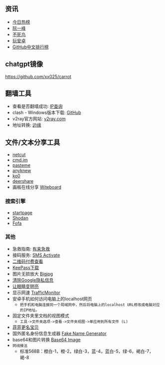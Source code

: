 ## 资讯
- [今日热榜](https://tophub.today/)
- [阮一峰](http://www.ruanyifeng.com/blog/)
- [不死鸟](https://iao.su/)
- [玩安卓](https://www.wanandroid.com/tools/mockapi)
- [GitHub中文排行榜](https://github.com/kon9chunkit/GitHub-Chinese-Top-Charts)

## chatgpt镜像
<https://github.com/xx025/carrot>  

## 翻墙工具
- 查看是否翻墙成功: [IP查询](http://ip111.cn/)
- clash - Windows版本下载: [GitHub](https://github.com/Fndroid/clash_for_windows_pkg/releases)
- v2ray官方网站: [v2ray.com](https://www.v2ray.com/)
- 地址转换: [边缘](https://bianyuan.xyz/)

## 文件/文本分享工具
- [netcut](http://netcut.cn/)
- [cmd.im](https://cmd.im/)
- [pasteme](https://pasteme.cn/)
- [anyknew](https://cp.anyknew.com/)
- [ko0](https://ko0.com/)
- [deershare](https://deershare.com/send)
- 画板在线分享 [Witeboard](https://witeboard.com/)

### 搜索引擎
- [startpage](https://startpage.com/)
- [Shodan](https://www.shodan.io/)
- [Fofa](https://fofa.so/)

### 其他
- 急救指南: [有来急救](https://m.youlai.cn/jijiu)
- 接码服务: [SMS Activate](https://sms-activate.org/)
- [二维码付费查看](https://www.8tupian.com)
- [KeePass下载](https://keepass.info/download.html)
- 图片无损放大 [Bigjpg](https://bigjpg.com/)
- [清除Google隐私信息](https://medium.com/productivity-in-the-cloud/6-links-that-will-show-you-what-google-knows-about-you-f39b8af9decc)
- [让眼睛变明亮](https://www.douban.com/group/topic/42936430/)
- 显示网速 [TrafficMonitor](https://github.com/zhongyang219/TrafficMonitor)
- 安卓手机如何访问电脑上的localhost网页
    - `把手机和电脑连接同一个局域网中，然后将电脑上的localhost URL修改成电脑对应的IP地址。`
- 固定文件夹里文档的视图模式
    - `工具->文件夹选项->查看->文件夹视图->单应用到所有文件 (L)`
- [菲菲更名宝贝](http://www.ffhome.com/works/1406.html)
- 国外匿名身份信息生成器 [Fake Name Generator](https://www.fakenamegenerator.com/)
- base64和图片转换 [Base64 Image](https://www.base64-image.de/)
- `网线接法`
    - 标准568B：橙白-1，橙-2，绿白-3，蓝-4，蓝白-5，绿-6，褐白-7，褐-8